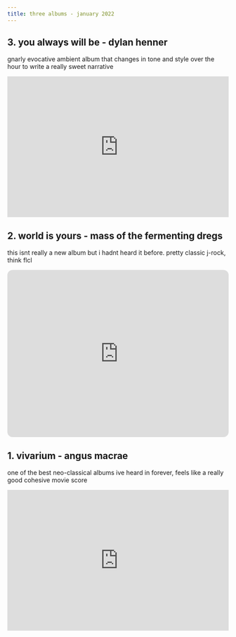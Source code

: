 ```yaml
---
title: three albums - january 2022
---
```


## 3. you always will be - dylan henner

gnarly evocative ambient album that changes in tone and style over the hour to write a really sweet narrative

<iframe style="border: 0; height: 320px;" src="https://bandcamp.com/EmbeddedPlayer/album=2390404927/size=large/bgcol=ffffff/linkcol=0687f5/artwork=small/transparent=true/" seamless width="100%"><a href="https://dylanhenner.bandcamp.com/album/you-always-will-be">You Always Will Be by Dylan Henner</a></iframe>

## 2. world is yours - mass of the fermenting dregs

this isnt really a new album but i hadnt heard it before. pretty classic j-rock, think flcl

<iframe style="border-radius:12px" src="https://open.spotify.com/embed/album/0nwLNp8Qef1KpnUdXJgEJn?utm_source=generator" width="100%" height="380" frameBorder="0" allowfullscreen="" allow="autoplay; clipboard-write; encrypted-media; fullscreen; picture-in-picture"></iframe>

## 1. vivarium - angus macrae
one of the best neo-classical albums ive heard in forever, feels like a really good cohesive movie score

<iframe style="border: 0; height: 320px;" src="https://bandcamp.com/EmbeddedPlayer/album=974618955/size=large/bgcol=ffffff/linkcol=0687f5/artwork=small/transparent=true/" seamless width="100%"><a href="https://angusmacrae.bandcamp.com/album/vivarium">Vivarium by Angus MacRae</a></iframe>